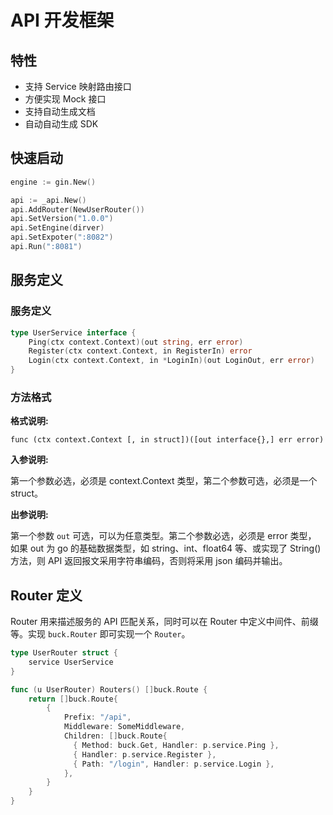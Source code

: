 # API 开发框架

## 特性

* 支持 Service 映射路由接口
* 方便实现 Mock 接口 
* 支持自动生成文档
* 自动自动生成 SDK

## 快速启动

```go
engine := gin.New() 

api := _api.New()
api.AddRouter(NewUserRouter())
api.SetVersion("1.0.0")
api.SetEngine(dirver)
api.SetExpoter(":8082")
api.Run(":8081")
```

## 服务定义

### 服务定义

```go
type UserService interface {
    Ping(ctx context.Context)(out string, err error)
    Register(ctx context.Context, in RegisterIn) error
    Login(ctx context.Context, in *LoginIn)(out LoginOut, err error)
}
```

### 方法格式

**格式说明:**
```
func (ctx context.Context [, in struct])([out interface{},] err error)
```

**入参说明:**

第一个参数必选，必须是 context.Context 类型，第二个参数可选，必须是一个 struct。

**出参说明:**

第一个参数 `out` 可选，可以为任意类型。第二个参数必选，必须是 error 类型，
如果 out 为 go 的基础数据类型，如 string、int、float64 等、或实现了 String() 方法，则 API 返回报文采用字符串编码，否则将采用 json 编码并输出。

## Router 定义

Router 用来描述服务的 API 匹配关系，同时可以在 Router 中定义中间件、前缀等。实现 `buck.Router` 即可实现一个 `Router`。

```go
type UserRouter struct {
	service UserService
}

func (u UserRouter) Routers() []buck.Route {
	return []buck.Route{
	    {
	    	Prefix: "/api",
	    	Middleware: SomeMiddleware,
	    	Children: []buck.Route{
	    	  { Method: buck.Get, Handler: p.service.Ping },
	    	  { Handler: p.service.Register },
	    	  { Path: "/login", Handler: p.service.Login },
            },
        }	
    }   
}
```
